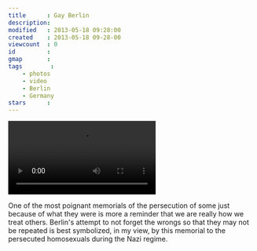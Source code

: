 ```yaml
---
title      : Gay Berlin
description: 
modified   : 2013-05-18 09:28:00
created    : 2013-05-18 09-28-00
viewcount  : 0
id         : 
gmap       : 
tags        :
    - photos
    - video
    - Berlin
    - Germany
stars      : 
---
```


![Gay Berlin](gay_berlin.mp4)

One of the most poignant memorials of the persecution of some just because of what they were is more a reminder that we are really how we treat others. Berlin's attempt to not forget the wrongs so that they may not be repeated is best symbolized, in my view, by this memorial to the persecuted homosexuals during the Nazi regime.

